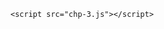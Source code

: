 <!DOCTYPE html>
<html lang="en">
<head>
    <meta charset="UTF-8">
    <meta name="viewport" content="width=device-width, initial-scale=1.0">
    <title>Chapter 3</title>
</head>
<body>
    

    <script src="chp-3.js"></script>
</body>
</html>
